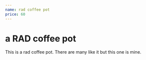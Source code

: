```yaml
---
name: rad coffee pot
price: 60
---
```

# a RAD coffee pot

This is a rad coffee pot. There are many like it but this one is mine.
